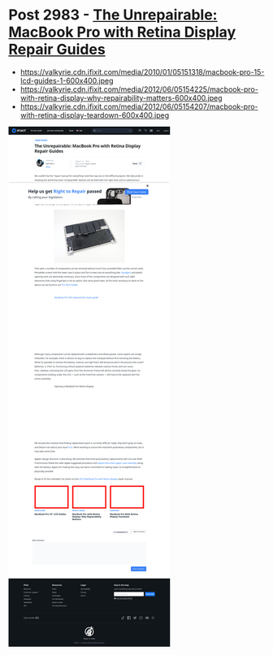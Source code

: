 # Post 2983 - [The Unrepairable: MacBook Pro with Retina Display Repair Guides](https://www.ifixit.com/News/2983/repairing-the-unrepairable-macbook-pro-with-retina-display-repair-guides)

- https://valkyrie.cdn.ifixit.com/media/2010/01/05151318/macbook-pro-15-lcd-guides-1-600x400.jpeg
- https://valkyrie.cdn.ifixit.com/media/2012/06/05154225/macbook-pro-with-retina-display-why-repairability-matters-600x400.jpeg
- https://valkyrie.cdn.ifixit.com/media/2012/06/05154207/macbook-pro-with-retina-display-teardown-600x400.jpeg

![screencap](screenshots/ef5fc837-3e86-409e-b1a2-170b60d27b17.png)
